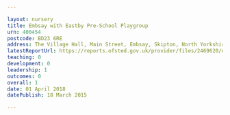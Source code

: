 ```yaml
---

layout: nursery
title: Embsay with Eastby Pre-School Playgroup
urn: 400454
postcode: BD23 6RE
address: The Village Hall, Main Street, Embsay, Skipton, North Yorkshire, BD23 6RE
latestReportUrl: https://reports.ofsted.gov.uk/provider/files/2469620/urn/400454.pdf
teaching: 0
development: 0
leadership: 1
outcomes: 0
overall: 1
date: 01 April 2018 
datePublish: 18 March 2015

---
```

